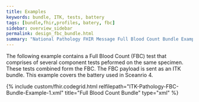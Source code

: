 ```yaml
---
title: Examples
keywords: bundle, ITK, tests, battery
tags: [bundle,fhir,profiles, batery, fbc]
sidebar: overview_sidebar
permalink: design_fbc_bundle.html
summary: "National Pathology FHIR Message Full Blood Count Bundle Example"
---
```


The following example contains a Full Blood Count (FBC) test that comprises of several component tests peformed on the same specimen. These tests combined form the FBC. The FBC payload is sent as an ITK bundle. This example covers the battery used in Sceanrio 4.

<script src="https://gist.github.com/IOPS-DEV/f83e4a2f805af0cea5ea2f91f2f68dca.js"></script>

{% include custom/fhir.codegrid.html
relfilepath="ITK-Pathology-FBC-Bundle-Example-1.xml"
title="Full Blood Count Bundle"
type="xml" %}
